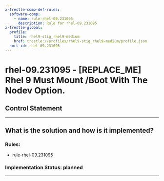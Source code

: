 ```yaml
---
x-trestle-comp-def-rules:
  software-comp:
    - name: rule-rhel-09.231095
      description: Rule for rhel-09.231095
x-trestle-global:
  profile:
    title: rhel9-stig_rhel9-medium
    href: trestle://profiles/rhel9-stig_rhel9-medium/profile.json
  sort-id: rhel-09.231095
---
```


# rhel-09.231095 - \[REPLACE_ME\] Rhel 9 Must Mount /Boot With The Nodev Option.

## Control Statement

______________________________________________________________________

## What is the solution and how is it implemented?

<!-- For implementation status enter one of: implemented, partial, planned, alternative, not-applicable -->

<!-- Note that the list of rules under ### Rules: is read-only and changes will not be captured after assembly to JSON -->

<!-- Add control implementation description here for control: rhel-09.231095 -->

### Rules:

  - rule-rhel-09.231095

### Implementation Status: planned

______________________________________________________________________
